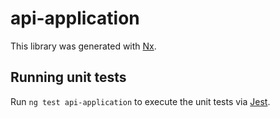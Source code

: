 # api-application

This library was generated with [Nx](https://nx.dev).

## Running unit tests

Run `ng test api-application` to execute the unit tests via [Jest](https://jestjs.io).
